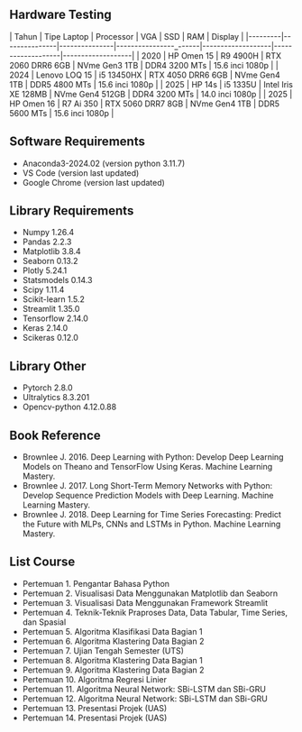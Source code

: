 ## Hardware Testing
| Tahun   | Tipe Laptop   | Processor     | VGA                   | SSD               | RAM               | Display           |
|---------|---------------|---------------|----------------_------|-------------------|-------------------|-------------------|
| 2020    | HP Omen 15    | R9 4900H      | RTX 2060 DRR6 6GB     | NVme Gen3 1TB     | DDR4 3200 MTs     | 15.6 inci 1080p   |
| 2024    | Lenovo LOQ 15 | i5 13450HX    | RTX 4050 DRR6 6GB     | NVme Gen4 1TB     | DDR5 4800 MTs     | 15.6 inci 1080p   |
| 2025    | HP 14s        | i5 1335U      | Intel Iris XE 128MB   | NVme Gen4 512GB   | DDR4 3200 MTs     | 14.0 inci 1080p   |
| 2025    | HP Omen 16    | R7 Ai 350     | RTX 5060 DRR7 8GB     | NVme Gen4 1TB     | DDR5 5600 MTs     | 15.6 inci 1080p   |

## Software Requirements
- Anaconda3-2024.02 (version python 3.11.7)
- VS Code (version last updated)
- Google Chrome (version last updated)

## Library Requirements
- Numpy 1.26.4
- Pandas 2.2.3
- Matplotlib 3.8.4
- Seaborn 0.13.2
- Plotly 5.24.1
- Statsmodels 0.14.3
- Scipy 1.11.4
- Scikit-learn 1.5.2
- Streamlit 1.35.0
- Tensorflow 2.14.0
- Keras 2.14.0
- Scikeras 0.12.0

## Library Other
- Pytorch 2.8.0
- Ultralytics 8.3.201
- Opencv-python 4.12.0.88

## Book Reference
- Brownlee J. 2016. Deep Learning with Python: Develop Deep Learning Models on Theano and TensorFlow Using Keras. Machine Learning Mastery.
- Brownlee J. 2017. Long Short-Term Memory Networks with Python: Develop Sequence Prediction Models with Deep Learning. Machine Learning Mastery.
- Brownlee J. 2018. Deep Learning for Time Series Forecasting: Predict the Future with MLPs, CNNs and LSTMs in Python. Machine Learning Mastery.

## List Course
- Pertemuan 1. Pengantar Bahasa Python
- Pertemuan 2. Visualisasi Data Menggunakan Matplotlib dan Seaborn
- Pertemuan 3. Visualisasi Data Menggunakan Framework Streamlit
- Pertemuan 4. Teknik-Teknik Praproses Data, Data Tabular, Time Series, dan Spasial
- Pertemuan 5. Algoritma Klasifikasi Data Bagian 1
- Pertemuan 6. Algoritma Klastering Data Bagian 2
- Pertemuan 7. Ujian Tengah Semester (UTS)
- Pertemuan 8. Algoritma Klastering Data Bagian 1
- Pertemuan 9. Algoritma Klastering Data Bagian 2
- Pertemuan 10. Algoritma Regresi Linier
- Pertemuan 11. Algoritma Neural Network: SBi-LSTM dan SBi-GRU
- Pertemuan 12. Algoritma Neural Network: SBi-LSTM dan SBi-GRU
- Pertemuan 13. Presentasi Projek (UAS)
- Pertemuan 14. Presentasi Projek (UAS)
